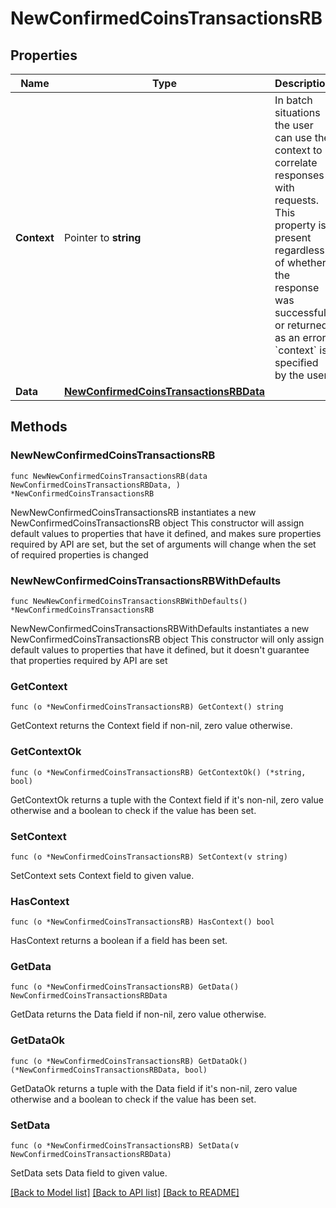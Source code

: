 # NewConfirmedCoinsTransactionsRB

## Properties

Name | Type | Description | Notes
------------ | ------------- | ------------- | -------------
**Context** | Pointer to **string** | In batch situations the user can use the context to correlate responses with requests. This property is present regardless of whether the response was successful or returned as an error. &#x60;context&#x60; is specified by the user. | [optional] 
**Data** | [**NewConfirmedCoinsTransactionsRBData**](NewConfirmedCoinsTransactionsRBData.md) |  | 

## Methods

### NewNewConfirmedCoinsTransactionsRB

`func NewNewConfirmedCoinsTransactionsRB(data NewConfirmedCoinsTransactionsRBData, ) *NewConfirmedCoinsTransactionsRB`

NewNewConfirmedCoinsTransactionsRB instantiates a new NewConfirmedCoinsTransactionsRB object
This constructor will assign default values to properties that have it defined,
and makes sure properties required by API are set, but the set of arguments
will change when the set of required properties is changed

### NewNewConfirmedCoinsTransactionsRBWithDefaults

`func NewNewConfirmedCoinsTransactionsRBWithDefaults() *NewConfirmedCoinsTransactionsRB`

NewNewConfirmedCoinsTransactionsRBWithDefaults instantiates a new NewConfirmedCoinsTransactionsRB object
This constructor will only assign default values to properties that have it defined,
but it doesn't guarantee that properties required by API are set

### GetContext

`func (o *NewConfirmedCoinsTransactionsRB) GetContext() string`

GetContext returns the Context field if non-nil, zero value otherwise.

### GetContextOk

`func (o *NewConfirmedCoinsTransactionsRB) GetContextOk() (*string, bool)`

GetContextOk returns a tuple with the Context field if it's non-nil, zero value otherwise
and a boolean to check if the value has been set.

### SetContext

`func (o *NewConfirmedCoinsTransactionsRB) SetContext(v string)`

SetContext sets Context field to given value.

### HasContext

`func (o *NewConfirmedCoinsTransactionsRB) HasContext() bool`

HasContext returns a boolean if a field has been set.

### GetData

`func (o *NewConfirmedCoinsTransactionsRB) GetData() NewConfirmedCoinsTransactionsRBData`

GetData returns the Data field if non-nil, zero value otherwise.

### GetDataOk

`func (o *NewConfirmedCoinsTransactionsRB) GetDataOk() (*NewConfirmedCoinsTransactionsRBData, bool)`

GetDataOk returns a tuple with the Data field if it's non-nil, zero value otherwise
and a boolean to check if the value has been set.

### SetData

`func (o *NewConfirmedCoinsTransactionsRB) SetData(v NewConfirmedCoinsTransactionsRBData)`

SetData sets Data field to given value.



[[Back to Model list]](../README.md#documentation-for-models) [[Back to API list]](../README.md#documentation-for-api-endpoints) [[Back to README]](../README.md)



